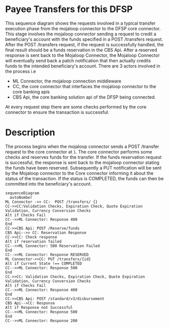 # Payee Transfers for this DFSP

This sequence diagram shows the requests involved in a typical transfer execution phase from the mojaloop connector to the DFSP core connector. This stage involves the mojaloop connector sending a request to credit a beneficiary's account with the funds specified in a POST /transfers request. After the POST /transfers request, if the request is successfully handled, the final result should be a funds reservation in the CBS Api. After a reserved response is sent back to the Mojaloop Connector, the Mojaloop Connector will eventually send back a patch notification that then actually credits funds to the intended beneficiary's account. There are 3 actors involved in the process i.e
- ML Connector, the mojaloop connection middleware
- CC, the core connector that interfaces the mojaloop connector to the core banking apis
- CBS Api, the core banking solution api of the DFSP being connected.

At every request step there are some checks performed by the core connector to ensure the transaction is successful.


# Description
The process begins when the mojaloop connector sends a POST /transfer request to the core connector at `1`. The core connector performs some checks and reserves funds for the transfer. If the funds reservation request is successful, the response is sent back to the mojaloop connector stating the funds have been reserved. Subsequently a PUT notification will be sent by the Mojaloop connector to the Core connector informing it about the status of the transaction. If the status is COMPLETED, the funds can then be committed into the beneficiary's account.

```mermaid
sequenceDiagram
  autoNumber
ML Connector ->> CC:  POST /transfers/ {}
CC->>CC:Validation Checks, Expiration Check, Quote Expiration Validation, Currency Conversion Checks
Alt if Checks Fail
CC-->>ML Connector: Response 400
End
CC->>CBS Api: POST /Reserve/funds
CBS Api-->> CC: Reservation Response
CC->>CC: Check response
Alt if reservation failed
CC-->>ML Connector: 500 Reservation Failed
End
CC-->>ML Connector: Response RESERVED
ML Connector->>CC: PUT /transfers/{id}
Alt if Current State !== COMPLETED
CC-->>ML Connector: Response 500
End
CC->>CC: Validation Checks, Expiration Check, Quote Expiration Validation, Currency Conversion Checks
Alt if Checks Fail
CC-->>ML Connector: Response 400
End
CC->>CBS Api: POST /standard/v3/disbursement
CBS Api-->CC: Response
Alt if Response not Successful
CC-->>ML Connector: Response 500
End
CC-->>ML Connector: Response 200

```
